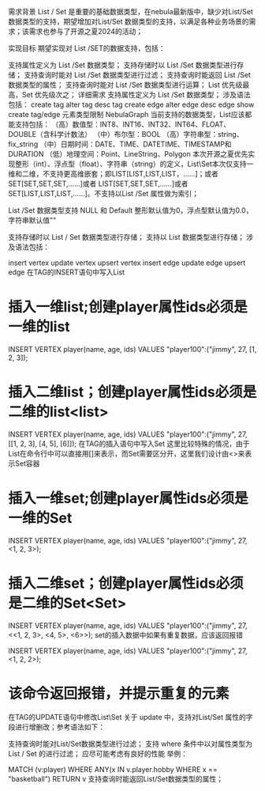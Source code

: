 需求背景
List / Set 是重要的基础数据类型，在nebula最新版中，缺少对List/Set数据类型的支持，期望增加对List/Set 数据类型的支持，以满足各种业务场景的需求；该需求也参与了开源之夏2024的活动；

实现目标
期望实现对 List /SET的数据支持，包括：

支持属性定义为 List /Set 数据类型；
支持存储时以 List /Set 数据类型进行存储；
支持查询时能对 List /Set 数据类型进行过滤；
支持查询时能返回 List /Set 数据类型的属性；
支持查询时能对 List /Set 数据类型进行运算； List 优先级最高，Set 优先级次之；
详细需求
支持属性定义为 List /Set 数据类型； 涉及语法包括：
create tag
alter tag
desc tag
create edge
alter edge
desc edge
show create tag/edge
元素类型限制
NebulaGraph 当前支持的数据类型，List应该都能支持包括：
（高）数值型：INT8、INT16、INT32、INT64、FLOAT、DOUBLE（含科学计数法）
（中）布尔型：BOOL
（高）字符串型：string、fix_string
（中）日期时间：DATE、TIME、DATETIME、TIMESTAMP和DURATION
（低）地理空间：Point、LineString、Polygon
本次开源之夏优先实现整形（int）、浮点型（float）、字符串（string）的定义，List\Set本次仅支持一维和二维，不支持更高维嵌套；即LIST[LIST,LIST,LIST，……]；或者 SET[SET,SET,SET,……]或者 LIST[SET,SET,SET,……]或者SET[LIST,LIST,LIST,……]。不支持以List /Set 属性做为索引；

List /Set 数据类型支持 NULL 和 Default 整形默认值为0，浮点型默认值为0.0，字符串默认值""


支持存储时以 List / Set 数据类型进行存储；
支持以 List 数据类型进行存储； 涉及语法包括：

insert vertex
update vertex
upsert vertex
insert edge
update edge
upsert edge
在TAG的INSERT语句中写入List
# 插入一维list;创建player属性ids必须是一维的list<int>
INSERT VERTEX player(name, age, ids) VALUES "player100":("jimmy", 27, [1, 2, 3]);

# 插入二维list；创建player属性ids必须是二维的list<list<int>>
INSERT VERTEX player(name, age, ids) VALUES "player100":("jimmy", 27, [[1, 2, 3], [4, 5], [6]]);
在TAG的插入语句中写入Set
这里比较特殊的情况，由于List在命令行中可以直接用[]来表示，而Set需要区分开，这里我们设计由<>来表示Set容器

# 插入一维set;创建player属性ids必须是一维的Set<int>
INSERT VERTEX player(name, age, ids) VALUES "player100":("jimmy", 27, <1, 2, 3>);

# 插入二维set；创建player属性ids必须是二维的Set<Set<int>>
INSERT VERTEX player(name, age, ids) VALUES "player100":("jimmy", 27, <<1, 2, 3>, <4, 5>, <6>>);
set的插入数据中如果有重复数据，应该返回报错

INSERT VERTEX player(name, age, ids) VALUES "player100":("jimmy", 27, <1, 2, 2>);

# 该命令返回报错，并提示重复的元素
在TAG的UPDATE语句中修改List\Set
关于 update 中，支持对List/Set 属性的字段进行增删改；参考语法如下：


支持查询时能对List/Set数据类型进行过滤；
支持 where 条件中以对属性类型为 List / Set 的进行过滤； 应尽可能考虑有良好的性能 举例：

MATCH (v:player) WHERE ANY(x IN v.player.hobby WHERE x == "basketball") RETURN v
支持查询时能返回List/Set数据类型的属性；
